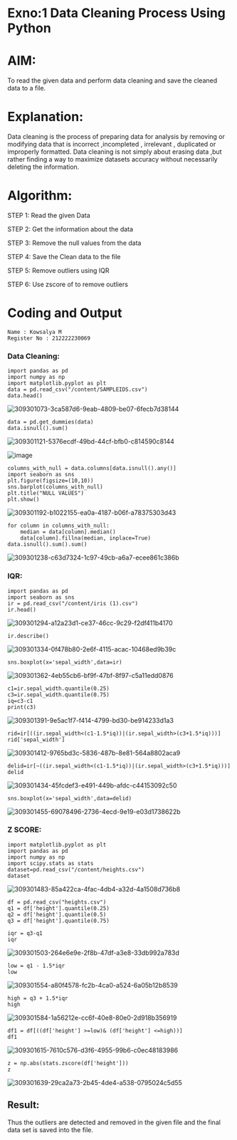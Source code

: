 # Exno:1 Data Cleaning Process Using Python

# AIM:
To read the given data and perform data cleaning and save the cleaned data to a file.

# Explanation:
Data cleaning is the process of preparing data for analysis by removing or modifying data that is incorrect ,incompleted , irrelevant , duplicated or improperly formatted. Data cleaning is not simply about erasing data ,but rather finding a way to maximize datasets accuracy without necessarily deleting the information.

# Algorithm:
STEP 1: Read the given Data

STEP 2: Get the information about the data

STEP 3: Remove the null values from the data

STEP 4: Save the Clean data to the file

STEP 5: Remove outliers using IQR

STEP 6: Use zscore of to remove outliers

# Coding and Output
```
Name : Kowsalya M
Register No : 212222230069
```
### Data Cleaning:
```
import pandas as pd
import numpy as np
import matplotlib.pyplot as plt
data = pd.read_csv("/content/SAMPLEIDS.csv")
data.head()
```
![309301073-3ca587d6-9eab-4809-be07-6fecb7d38144](https://github.com/Kowsalyasathya/exno1/assets/118671457/bb7ce684-3c79-4163-8b0f-115ae9cb7e92)

```
data = pd.get_dummies(data)
data.isnull().sum()
```
![309301121-5376ecdf-49bd-44cf-bfb0-c814590c8144](https://github.com/Kowsalyasathya/exno1/assets/118671457/91b09028-7061-401a-9328-af63c39c7f6a)

![image](https://github.com/Kowsalyasathya/exno1/assets/118671457/faac1587-d627-4e52-97b0-0bfb4a693e71)
```
columns_with_null = data.columns[data.isnull().any()]
import seaborn as sns
plt.figure(figsize=(10,10))
sns.barplot(columns_with_null)
plt.title("NULL VALUES")
plt.show()
```
![309301192-b1022155-ea0a-4187-b06f-a78375303d43](https://github.com/Kowsalyasathya/exno1/assets/118671457/7e44373e-5688-41ad-bb0e-98fcb43790f7)
```
for column in columns_with_null:
    median = data[column].median()  
    data[column].fillna(median, inplace=True)
data.isnull().sum().sum()
```
![309301238-c63d7324-1c97-49cb-a6a7-ecee861c386b](https://github.com/Kowsalyasathya/exno1/assets/118671457/2bdafb33-ad4e-4fad-bb2a-872078c8c2bd)
### IQR:
```
import pandas as pd
import seaborn as sns
ir = pd.read_csv("/content/iris (1).csv")
ir.head()
```
![309301294-a12a23d1-ce37-46cc-9c29-f2df411b4170](https://github.com/Kowsalyasathya/exno1/assets/118671457/715fba3c-9f64-43ac-8484-2360a47309a8)
```
ir.describe()
```
![309301334-0f478b80-2e6f-4115-acac-10468ed9b39c](https://github.com/Kowsalyasathya/exno1/assets/118671457/93138dbc-9ef8-4259-8741-35823209d891)
```
sns.boxplot(x='sepal_width',data=ir)
```
![309301362-4eb55cb6-bf9f-47bf-8f97-c5a11edd0876](https://github.com/Kowsalyasathya/exno1/assets/118671457/39d5f85b-387a-422b-a332-a98d8d712066)
```
c1=ir.sepal_width.quantile(0.25)
c3=ir.sepal_width.quantile(0.75)
iq=c3-c1
print(c3)
```
![309301391-9e5ac1f7-f414-4799-bd30-be914233d1a3](https://github.com/Kowsalyasathya/exno1/assets/118671457/43f8ddab-6d8e-4cae-9368-80ab9c68ad54)
```
rid=ir[((ir.sepal_width<(c1-1.5*iq))|(ir.sepal_width>(c3+1.5*iq)))]
rid['sepal_width']
```
![309301412-9765bd3c-5836-487b-8e81-564a8802aca9](https://github.com/Kowsalyasathya/exno1/assets/118671457/87415875-af60-4701-bbd5-a9fd5de8bd16)
```
delid=ir[~((ir.sepal_width<(c1-1.5*iq))|(ir.sepal_width>(c3+1.5*iq)))]
delid
```
![309301434-45fcdef3-e491-449b-afdc-c44153092c50](https://github.com/Kowsalyasathya/exno1/assets/118671457/452b65ed-3001-49e6-8361-7367fad75712)
```
sns.boxplot(x='sepal_width',data=delid)
```
![309301455-69078496-2736-4ecd-9e19-e03d1738622b](https://github.com/Kowsalyasathya/exno1/assets/118671457/7415fe8d-aff1-4552-ae44-2c93b29a1cf4)
### Z SCORE:
```
import matplotlib.pyplot as plt
import pandas as pd
import numpy as np
import scipy.stats as stats
dataset=pd.read_csv("/content/heights.csv")
dataset
```

![309301483-85a422ca-4fac-4db4-a32d-4a1508d736b8](https://github.com/Kowsalyasathya/exno1/assets/118671457/63b287a2-5528-4fae-a166-8d7fc7be13ba)

```
df = pd.read_csv("heights.csv")
q1 = df['height'].quantile(0.25)
q2 = df['height'].quantile(0.5)
q3 = df['height'].quantile(0.75)
```

```
iqr = q3-q1
iqr
```

![309301503-264e6e9e-2f8b-47df-a3e8-33db992a783d](https://github.com/Kowsalyasathya/exno1/assets/118671457/850b3546-0082-4905-a4da-2c6266e829b0)

```
low = q1 - 1.5*iqr
low
```

![309301554-a80f4578-fc2b-4ca0-a524-6a05b12b8539](https://github.com/Kowsalyasathya/exno1/assets/118671457/bcc395a5-44a9-4a9a-a9cd-9ac65d008d49)

```
high = q3 + 1.5*iqr
high
```

![309301584-1a56212e-cc6f-40e8-80e0-2d918b356919](https://github.com/Kowsalyasathya/exno1/assets/118671457/b5eb3cbc-84b9-48d7-b07f-637afc3c616f)

```
df1 = df[((df['height'] >=low)& (df['height'] <=high))]
df1

```
![309301615-7610c576-d3f6-4955-99b6-c0ec48183986](https://github.com/Kowsalyasathya/exno1/assets/118671457/b9b1a265-7f90-4a0d-a2ec-3f5be2609f87)

```
z = np.abs(stats.zscore(df['height']))
z
```

![309301639-29ca2a73-2b45-4de4-a538-0795024c5d55](https://github.com/Kowsalyasathya/exno1/assets/118671457/9bf8eff7-dec5-4736-b4ef-03f10fc6064f)

## Result:
Thus the outliers are detected and removed in the given file and the final data set is saved into the file.
